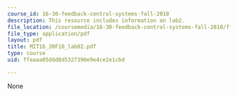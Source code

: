 ```yaml
---
course_id: 16-30-feedback-control-systems-fall-2010
description: This resource includes information on lab2.
file_location: /coursemedia/16-30-feedback-control-systems-fall-2010/ffeaaa05ddd8d5327390e9e4ce2e1cbd_MIT16_30F10_lab02.pdf
file_type: application/pdf
layout: pdf
title: MIT16_30F10_lab02.pdf
type: course
uid: ffeaaa05ddd8d5327390e9e4ce2e1cbd

---
```

None